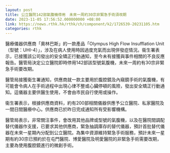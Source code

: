 ```yaml
---
layout: post
title: 公立醫院142部氣腹機停用　未來一周約30宗非緊急手術須改期
date: 2023-11-05 17:56:52.000000000 +08:00
link: https://news.rthk.hk/rthk/ch/component/k2/1726539-20231105.htm
categories: rthk
---
```


醫療儀器供應商「奧林巴斯」的一款產品「Olympus High Flow Insufflation Unit（型號：UHI-4）」，涉及在病人使用時因過度充氣而出現併發症情況。衞生署表示，已接獲該公司發出的安全矯正行動通知，至今未有接獲與事件相關的不良反應報告。醫管局決定公立醫院即時停用142部該型號氣腹機，未來一周約有30宗非緊急手術要改期。

醫管局接獲衞生署通知，供應商就一款主要用於腹腔鏡及內窺鏡手術的氣腹機，有可能會令病人在手術過程中出現心律不整或心臟停頓的風險，發出安全矯正行動通知。這儀器主要供醫生使用，不會由市民自行使用或操作。

衞生署表示，根據供應商資料，約有200部相關儀器供應予公立醫院、私家醫院及一間日間醫療中心。供應商已於昨日完成通知所有受影響機構。

醫管局表示，非常關注事件，會改用其他品牌或型號的氣腹機，以及在醫院間調配替代儀器作支援，已要求其他供應商，緊急抽調庫存的替代儀器，預計首批替代儀器在未來一星期內分配到公立醫院。為集中資源維持緊急手術服務，預計未來一星期有約30宗已預約於在屯門醫院、博愛醫院及明愛醫院的非緊急手術需要改期，主要為使用腹腔鏡進行的微創手術。
